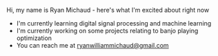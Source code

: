 Hi, my name is Ryan Michaud - here's what I'm excited about right now
- I'm currently learning digital signal processing and machine learning
- I'm currently working on some projects relating to banjo playing optimization
- You can reach me at ryanwilliammichaud@gmail.com

<!---
ryanwmichaud/ryanwmichaud is a ✨ special ✨ repository because its `README.md` (this file) appears on your GitHub profile.
You can click the Preview link to take a look at your changes.
--->
